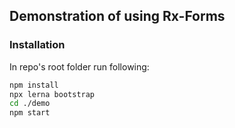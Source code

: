 ## Demonstration of using Rx-Forms
### Installation
In repo's root folder run following:
```sh
npm install
npx lerna bootstrap
cd ./demo
npm start
```
